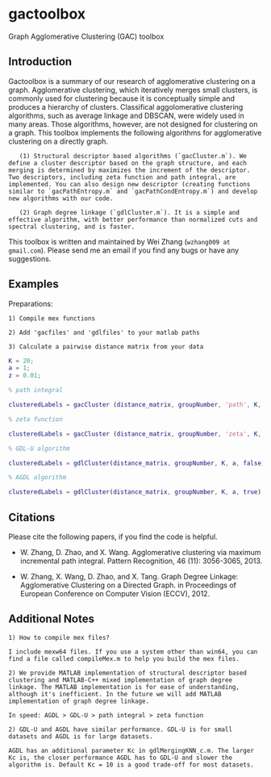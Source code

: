 gactoolbox
==========

Graph Agglomerative Clustering (GAC) toolbox

Introduction
------------

Gactoolbox is a summary of our research of agglomerative clustering on a graph. Agglomerative clustering, which iteratively merges small clusters, is commonly used for clustering because it is conceptually simple and produces a hierarchy of clusters. Classifical aggolomerative clustering algorithms, such as average linkage and DBSCAN, were widely used in many areas. Those algorithms, however, are not designed for clustering on a graph. This toolbox implements the following algorithms for agglomerative clustering on a directly graph.

	   (1) Structural descriptor based algorithms (`gacCluster.m`). We define a cluster descriptor based on the graph structure, and each merging is determined by maximizes the increment of the descriptor. Two descriptors, including zeta function and path integral, are implemented. You can also design new descriptor (creating functions similar to `gacPathEntropy.m` and `gacPathCondEntropy.m`) and develop new algorithms with our code.

	   (2) Graph degree linkage (`gdlCluster.m`). It is a simple and effective algorithm, with better performance than normalized cuts and spectral clustering, and is faster.

This toolbox is written and maintained by Wei Zhang (`wzhang009 at gmail.com`).
Please send me an email if you find any bugs or have any suggestions.

Examples
--------
Preparations:

	1) Compile mex functions

	2) Add 'gacfiles' and 'gdlfiles' to your matlab paths

	3) Calculate a pairwise distance matrix from your data

```matlab
K = 20;
a = 1;
z = 0.01;

% path integral

clusteredLabels = gacCluster (distance_matrix, groupNumber, 'path', K, a, z);

% zeta function

clusteredLabels = gacCluster (distance_matrix, groupNumber, 'zeta', K, a, z);

% GDL-U algorithm

clusteredLabels = gdlCluster(distance_matrix, groupNumber, K, a, false);

% AGDL algorithm

clusteredLabels = gdlCluster(distance_matrix, groupNumber, K, a, true);
```

Citations
---------

Please cite the following papers, if you find the code is helpful.
 
* W. Zhang, D. Zhao, and X. Wang. 
Agglomerative clustering via maximum incremental path integral.
Pattern Recognition, 46 (11): 3056-3065, 2013.

* W. Zhang, X. Wang, D. Zhao, and X. Tang. 
Graph Degree Linkage: Agglomerative Clustering on a Directed Graph.
in Proceedings of European Conference on Computer Vision (ECCV), 2012.

Additional Notes
----------------

	1) How to compile mex files?

	I include mexw64 files. If you use a system other than win64, you can find a file called compileMex.m to help you build the mex files.

	2) We provide MATLAB implementation of structural descriptor based clustering and MATLAB-C++ mixed implementation of graph degree linkage. The MATLAB implementation is for ease of understanding, although it's inefficient. In the future we will add MATLAB implementation of graph degree linkage.

	In speed: AGDL > GDL-U > path integral > zeta function

	2) GDL-U and AGDL have similar performance. GDL-U is for small datasets and AGDL is for large datasets. 

	AGDL has an additional parameter Kc in gdlMergingKNN_c.m. The larger Kc is, the closer performance AGDL has to GDL-U and slower the algorithm is. Default Kc = 10 is a good trade-off for most datasets.
